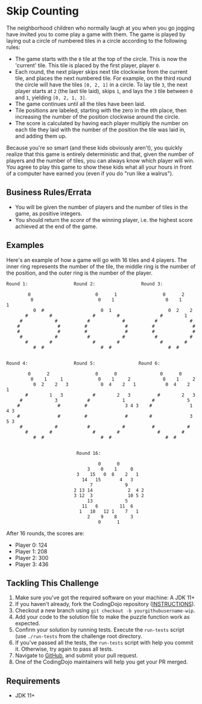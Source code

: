# Skip Counting

The neighborhood children who normally laugh at you when you go jogging have invited you to come play a game with them. The game is played by laying out a circle of numbered tiles in a circle according to the following rules:

- The game starts with the `0` tile at the top of the circle. This is now the 'current' tile. This tile is placed by the first player, player `0`.
- Each round, the next player skips next tile clockwise from the current tile, and places the next numbered tile. For example, on the third round the circle will have the tiles `[0, 2, 1]` in a circle. To lay tile `3`, the next player starts at `2` (the last tile laid), skips `1`, and lays the `3` tile between `0` and `1`, yielding `[0, 2, 1, 3]`.
- The game continues until all the tiles have been laid.
- Tile positions are labeled, starting with the zero in the `0`th place, then increasing the number of the position clockwise around the circle.
- The score is calculated by having each player multiply the number on each tile they laid with the number of the position the tile was laid in, and adding them up.

Because you're so smart (and these kids obviously aren't), you quickly realize that this game is entirely deterministic and that, given the number of players and the number of tiles, you can always know which player will win. You agree to play this game to show these kids what all your hours in front of a computer have earned you (even if you do "run like a walrus").

## Business Rules/Errata

- You will be given the number of players and the number of tiles in the game, as positive integers.
- You should return the _score_ of the winning player, i.e. the highest score achieved at the end of the game.

## Examples

Here's an example of how a game will go with 16 tiles and 4 players. The inner ring represents the number of the tile, the middle ring is the number of the position, and the outer ring is the number of the player.

```
Round 1:                 Round 2:                 Round 3:

        0                        0      1                 0      2
         0                        0    1                   0    1     1
          0  #                     0  1                     0  2    2
       #        #               #        #               #        1
     #            #           #            #           #            #
    #              #         #              #         #              #
    #              #         #              #         #              #
     #            #           #            #           #            #
       #        #               #        #               #        #
          #  #                     #  #                     #  #


Round 4:                 Round 5:                Round 6:
                                                                          
        0      2                 0      0                0      0         
         0    1     1             0    1     2            0    1     2    
          0  2    2   3            0  4    2   1           0  4    2   1  
       #        1   3           #        2   3          #        2   3   
     #            3           #            1          #            5    
    #              #         #              3 4 3    #              1 4 3
    #              #         #              #        #              3 5 3 
     #            #           #            #          #            #      
       #        #               #        #              #        #        
          #  #                     #  #                    #  #           
                                                                          

                          Round 16:                
                                                  
                                  0      0        
                              3    0    1     0   
                          3    15   0  8    2   1 
                            14   15       4   3   
                               7            9    
                         2 13 14             2  4 2
                         3 12  3             10 5 2
                              13            5     
                            11   6        11  6    
                           1   10   12 1    7   1 
                              2    9    8     3
                                  0      1
```
After 16 rounds, the scores are:

- Player 0: 124
- Player 1: 208
- Player 2: 300
- Player 3: 436

## Tackling This Challenge

1. Make sure you've got the required software on your machine: A JDK 11+
1. If you haven't already, fork the CodingDojo repository ([INSTRUCTIONS](https://docs.github.com/en/github/getting-started-with-github/fork-a-repo)).
1. Checkout a new branch using `git checkout -b yourgithubusername-wip`.
1. Add your code to the solution file to make the puzzle function work as expected.
1. Confirm your solution by running tests. Execute the `run-tests` script (use `./run-tests` from the challenge root directory.
1. If you've passed all the tests, the `run-tests` script with help you commit it. Otherwise, try again to pass all tests.
1. Navigate to [GitHub](https://github.com/codeconnector/CodingDojo), and submit your pull request.
1. One of the CodingDojo maintainers will help you get your PR merged.

## Requirements

- JDK 11+
